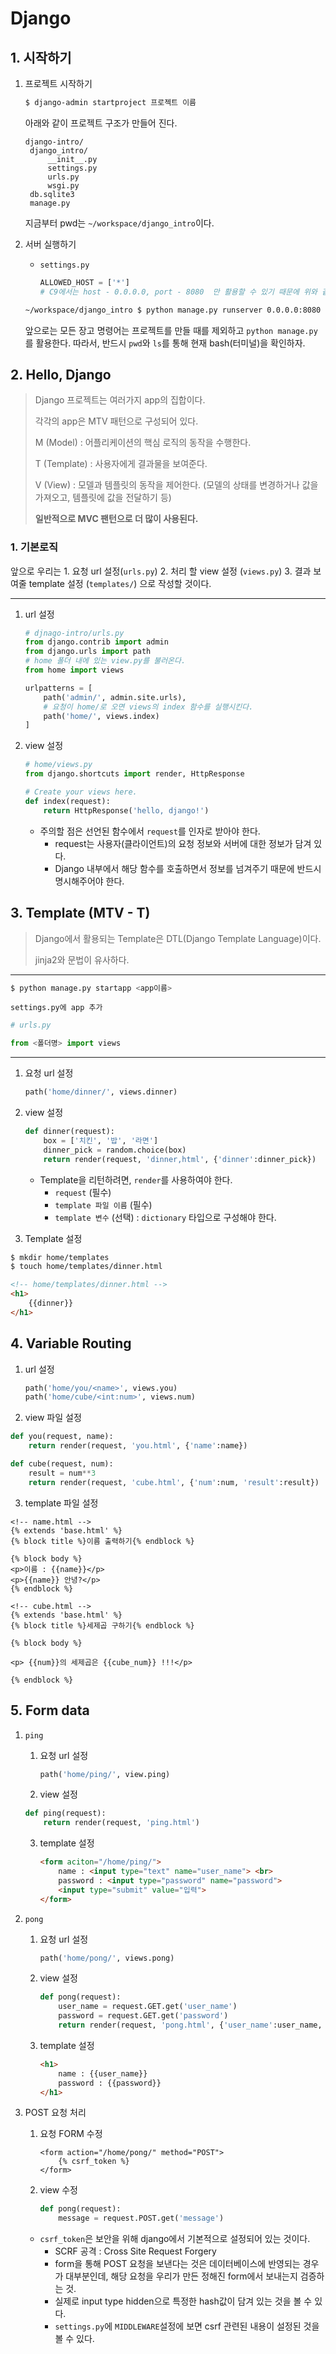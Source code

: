 # Django

## 1. 시작하기

1. 프로젝트 시작하기

   ```bash
   $ django-admin startproject 프로젝트 이름
   ```

   아래와 같이 프로젝트 구조가 만들어 진다.

   ```text
   django-intro/
   	django_intro/
   		__init__.py
   		settings.py
   		urls.py
   		wsgi.py
   	db.sqlite3
   	manage.py
   ```

   지금부터 pwd는 `~/workspace/django_intro`이다.

2. 서버 실행하기

   * `settings.py`

     ```python
     ALLOWED_HOST = ['*']
     # C9에서는 host - 0.0.0.0, port - 8080  만 활용할 수 있기 때문에 위와 같이 설정한다.
     ```

   ```bash
   ~/workspace/django_intro $ python manage.py runserver 0.0.0.0:8080
   ```

   앞으로는 모든 장고 명령어는 프로젝트를 만들 때를 제외하고 `python manage.py`를 활용한다. 따라서, 반드시 `pwd`와 `ls`를 통해 현재 bash(터미널)을 확인하자.



## 2. Hello, Django

> Django 프로젝트는 여러가지 app의 집합이다.
>
> 각각의 app은 MTV 패턴으로 구성되어 있다.
>
> M (Model) : 어플리케이션의 핵심 로직의 동작을 수행한다.
>
> T (Template) : 사용자에게 결과물을 보여준다.
>
> V (View) : 모델과 템플릿의 동작을 제어한다. (모델의 상태를 변경하거나 값을 가져오고, 템플릿에 값을 전달하기 등)
>
> **일반적으로 MVC 팬턴으로 더 많이 사용된다.**



### 1. 기본로직

앞으로 우리는 1. 요청 url 설정(`urls.py`) 2. 처리 할 view 설정 (`views.py`) 3. 결과 보여줄 template 설정 (`templates/`) 으로 작성할 것이다.

--------------------------------------------

1. url 설정

   ```python
   # djnago-intro/urls.py
   from django.contrib import admin
   from django.urls import path
   # home 폴더 내에 있는 view.py를 불러온다.
   from home import views
   
   urlpatterns = [
       path('admin/', admin.site.urls),
       # 요청이 home/로 오면 views의 index 함수를 실행시킨다.
       path('home/', views.index)
   ]
   ```

2. view 설정

   ```python
   # home/views.py
   from django.shortcuts import render, HttpResponse
   
   # Create your views here.
   def index(request):
       return HttpResponse('hello, django!')
   ```

   * 주의할 점은 선언된 함수에서 `request`를 인자로 받아야 한다.
     * request는 사용자(클라이언트)의 요청 정보와 서버에 대한 정보가 담겨 있다.
     * Django 내부에서 해당 함수를 호출하면서 정보를 넘겨주기 때문에 반드시 명시해주어야 한다.



## 3. Template (MTV - T)

> Django에서 활용되는 Template은 DTL(Django Template Language)이다.
>
> jinja2와 문법이 유사하다.



----------------------------

```bash
$ python manage.py startapp <app이름>
```

```
settings.py에 app 추가
```

```python
# urls.py

from <폴더명> import views
```

------------------------------------



1. 요청 url 설정

   ```python
   path('home/dinner/', views.dinner)
   ```

2. view 설정

   ```python
   def dinner(request):
       box = ['치킨', '밥', '라면']
       dinner_pick = random.choice(box)
       return render(request, 'dinner,html', {'dinner':dinner_pick})
   ```

   * Template을 리턴하려면, `render`를 사용하여야 한다.
     * `request` (필수)
     * `template 파일 이름` (필수)
     * `template 변수` (선택) : `dictionary` 타입으로 구성해야 한다.

3.  Template 설정

   ```bash
   $ mkdir home/templates
   $ touch home/templates/dinner.html
   ```

   ```html
   <!-- home/templates/dinner.html -->
   <h1>
       {{dinner}}
   </h1>
   ```




## 4. Variable Routing

1. url 설정

   ```python
   path('home/you/<name>', views.you)
   path('home/cube/<int:num>', views.num)
   ```

2.  view 파일 설정

   ```python
   def you(request, name):
       return render(request, 'you.html', {'name':name})
   
   def cube(request, num):
       result = num**3
       return render(request, 'cube.html', {'num':num, 'result':result})
   ```

3.  template 파일 설정

   ```django
   <!-- name.html -->
   {% extends 'base.html' %}
   {% block title %}이름 출력하기{% endblock %}
   
   {% block body %}
   <p>이름 : {{name}}</p>
   <p>{{name}} 안녕?</p>
   {% endblock %}
   ```

   ```django
   <!-- cube.html -->
   {% extends 'base.html' %}
   {% block title %}세제곱 구하기{% endblock %}
   
   {% block body %}
   
   <p> {{num}}의 세제곱은 {{cube_num}} !!!</p>
   
   {% endblock %}
   ```


## 5. Form data

1. `ping`

   1. 요청 url 설정

      ```python
      path('home/ping/', view.ping)
      ```

   2.  view 설정

      ```python
      def ping(request):
          return render(request, 'ping.html')
      ```

   3. template 설정

      ```html
      <form aciton="/home/ping/">
          name : <input type="text" name="user_name"> <br>
          password : <input type="password" name="password">
          <input type="submit" value="입력">
      </form>
      ```

2. `pong`

   1. 요청 url 설정

      ```python
      path('home/pong/', views.pong)
      ```

   2. view 설정

      ```python
      def pong(request):
          user_name = request.GET.get('user_name')
          password = request.GET.get('password')
          return render(request, 'pong.html', {'user_name':user_name, 'password':password})
      ```

   3. template 설정

      ```html
      <h1>
          name : {{user_name}}
          password : {{password}}
      </h1>
      ```

3. POST 요청 처리

   1. 요청 FORM 수정

      ```django
      <form action="/home/pong/" method="POST">
          {% csrf_token %}
      </form>
      ```

   2. view 수정

      ```python
      def pong(request):
          message = request.POST.get('message')
      ```

   * `csrf_token`은 보안을 위해 django에서 기본적으로 설정되어 있는 것이다.
     * SCRF 공격 : Cross Site Request Forgery
     * form을 통해 POST 요청을 보낸다는 것은 데이터베이스에 반영되는 경우가 대부분인데, 해당 요청을 우리가 만든 정해진 form에서 보내는지 검증하는 것.
     * 실제로 input type hidden으로 특정한 hash값이 담겨 있는 것을 볼 수 있다.
     * `settings.py`에 `MIDDLEWARE`설정에 보면 csrf 관련된 내용이 설정된 것을 볼 수 있다. 